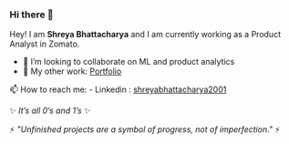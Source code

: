 ### Hi there 👋

Hey! I am **Shreya Bhattacharya** and I am currently working as a Product Analyst in Zomato.

- 👯 I’m looking to collaborate on ML and product analytics
- 🤔 My other work: [Portfolio][3]

📫 How to reach me: 
        - Linkedin : [shreyabhattacharya2001][2]

 ✨ _It’s all 0’s and 1’s_ ✨
 
 ⚡ _"Unfinished projects are a symbol of progress, not of imperfection."_ ⚡
 
 
 [1]: https://drive.google.com/file/d/1vQU-4B5XsuY7NxyPcEv8nlShF2JmJP0m/view?usp=sharing        "Resume"
 [2]: https://www.linkedin.com/in/shreyab20/                                       "shreyabhattacharya2001"
 [3]: https://shreyabhatta.      "Portfolio"
 
<!--
**shreyabhatta/shreyabhatta** is a ✨ _special_ ✨ repository because its `README.md` (this file) appears on your GitHub profile.

Here are some ideas to get you started:

- 🔭 I’m currently working on ...
- 🌱 I’m currently learning ...
- 👯 I’m looking to collaborate on ...
- 🤔 I’m looking for help with ...
- 💬 Ask me about ...
- 📫 How to reach me: ...
- 😄 Pronouns: ...
- ⚡ Fun fact: ...
-->
